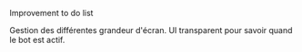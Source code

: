 Improvement to do list

Gestion des différentes grandeur d'écran.
UI transparent pour savoir quand le bot est actif.
